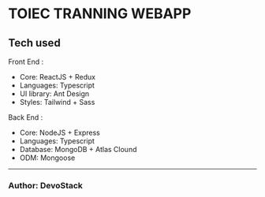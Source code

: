 # TOIEC TRANNING WEBAPP

## Tech used

Front End :

- Core: ReactJS + Redux
- Languages: Typescript
- UI library: Ant Design
- Styles: Tailwind + Sass

Back End :

- Core: NodeJS + Express
- Languages: Typescript
- Database: MongoDB + Atlas Clound
- ODM: Mongoose 

---

### Author: DevoStack
